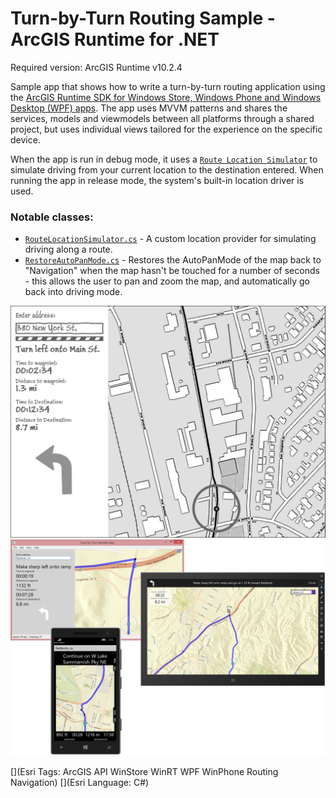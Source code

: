 Turn-by-Turn Routing Sample - ArcGIS Runtime for .NET
=======================
Required version: ArcGIS Runtime v10.2.4

Sample app that shows how to write a turn-by-turn routing application using the [ArcGIS Runtime SDK for Windows Store, Windows Phone and Windows Desktop (WPF) apps](https://developers.arcgis.com/net/). The app uses MVVM patterns and shares the services, models and viewmodels between all platforms through a shared project, but uses individual views tailored for the experience on the specific device.

When the app is run in debug mode, it uses a [`Route Location Simulator`](RoutingSample.Shared/RouteLocationSimulator.cs) to simulate driving from your current location to the destination entered. When running the app in release mode, the system's built-in location driver is used.

### Notable classes:
* [`RouteLocationSimulator.cs`](RoutingSample.Shared/RouteLocationSimulator.cs) - A custom location provider for simulating driving along a route.
* [`RestoreAutoPanMode.cs`](RoutingSample.Shared/RestoreAutoPanMode.cs) - Restores the AutoPanMode of the map back to "Navigation" when the map hasn't be touched for a number of seconds - this allows the user to pan and zoom the map, and automatically go back into driving mode.

<img src="AppSketch.png"/>

<img src="Screenshot.png"/>

[](Esri Tags: ArcGIS API WinStore WinRT WPF WinPhone Routing Navigation)
[](Esri Language: C#)

